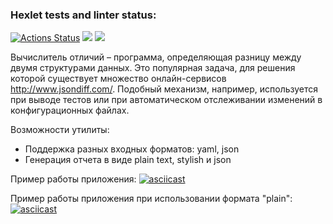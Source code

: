 ### Hexlet tests and linter status:
[![Actions Status](https://github.com/StanislavOkopnyi/python-project-50/workflows/hexlet-check/badge.svg)](https://github.com/StanislavOkopnyi/python-project-50/actions)
<a href="https://codeclimate.com/github/StanislavOkopnyi/python-project-50/maintainability"><img src="https://api.codeclimate.com/v1/badges/d58d8329a2afaf9f91a9/maintainability" /></a>
<a href="https://codeclimate.com/github/StanislavOkopnyi/python-project-50/test_coverage"><img src="https://api.codeclimate.com/v1/badges/d58d8329a2afaf9f91a9/test_coverage" /></a>

Вычислитель отличий – программа, определяющая разницу между двумя структурами данных. Это популярная задача, для решения которой существует множество онлайн-сервисов http://www.jsondiff.com/. Подобный механизм, например, используется при выводе тестов или при автоматическом отслеживании изменений в конфигурационных файлах.

Возможности утилиты:

* Поддержка разных входных форматов: yaml, json
* Генерация отчета в виде plain text, stylish и json

Пример работы приложения:
[![asciicast](https://asciinema.org/a/IdyGo3MJrNEDtCNeCCeDM0dvj.svg)](https://asciinema.org/a/IdyGo3MJrNEDtCNeCCeDM0dvj)


Пример работы приложения при использовании формата "plain":
[![asciicast](https://asciinema.org/a/ih0TsXOWlMpr3qZrX47svxDjR.svg)](https://asciinema.org/a/ih0TsXOWlMpr3qZrX47svxDjR)

